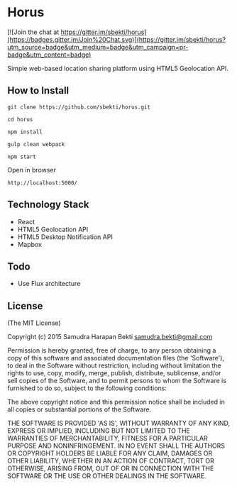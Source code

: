 Horus
=========

[![Join the chat at https://gitter.im/sbekti/horus](https://badges.gitter.im/Join%20Chat.svg)](https://gitter.im/sbekti/horus?utm_source=badge&utm_medium=badge&utm_campaign=pr-badge&utm_content=badge)

Simple web-based location sharing platform using HTML5 Geolocation API.

## How to Install

  	git clone https://github.com/sbekti/horus.git

  	cd horus

	npm install

	gulp clean webpack

  	npm start

Open in browser

	http://localhost:5000/

## Technology Stack

- React
- HTML5 Geolocation API
- HTML5 Desktop Notification API
- Mapbox

## Todo

- Use Flux architecture

## License

(The MIT License)

Copyright (c) 2015 Samudra Harapan Bekti <samudra.bekti@gmail.com>

Permission is hereby granted, free of charge, to any person obtaining
a copy of this software and associated documentation files (the
'Software'), to deal in the Software without restriction, including
without limitation the rights to use, copy, modify, merge, publish,
distribute, sublicense, and/or sell copies of the Software, and to
permit persons to whom the Software is furnished to do so, subject to
the following conditions:

The above copyright notice and this permission notice shall be
included in all copies or substantial portions of the Software.

THE SOFTWARE IS PROVIDED 'AS IS', WITHOUT WARRANTY OF ANY KIND,
EXPRESS OR IMPLIED, INCLUDING BUT NOT LIMITED TO THE WARRANTIES OF
MERCHANTABILITY, FITNESS FOR A PARTICULAR PURPOSE AND NONINFRINGEMENT.
IN NO EVENT SHALL THE AUTHORS OR COPYRIGHT HOLDERS BE LIABLE FOR ANY
CLAIM, DAMAGES OR OTHER LIABILITY, WHETHER IN AN ACTION OF CONTRACT,
TORT OR OTHERWISE, ARISING FROM, OUT OF OR IN CONNECTION WITH THE
SOFTWARE OR THE USE OR OTHER DEALINGS IN THE SOFTWARE.
